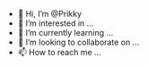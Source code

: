 - 👋 Hi, I’m @Prikky
- 👀 I’m interested in ...
- 🌱 I’m currently learning ...
- 💞️ I’m looking to collaborate on ...
- 📫 How to reach me ...

<!---
Prikky/Prikky is a ✨ special ✨ repository because its `README.md` (this file) appears on your GitHub profile.
You can click the Preview link to take a look at your changes.
--->

